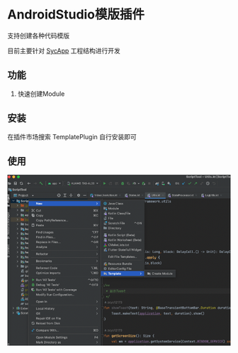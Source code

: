 # AndroidStudio模版插件
  支持创建各种代码模版  
  
  目前主要针对 [SycApp](https://github.com/zcys12173/SycApp) 工程结构进行开发  
  
  
## 功能
1. 快速创建Module
 
## 安装  
在插件市场搜索 TemplatePlugin 自行安装即可


## 使用
![Image text](https://raw.githubusercontent.com/zcys12173/TemplatePlugin/main/images/use.png)
